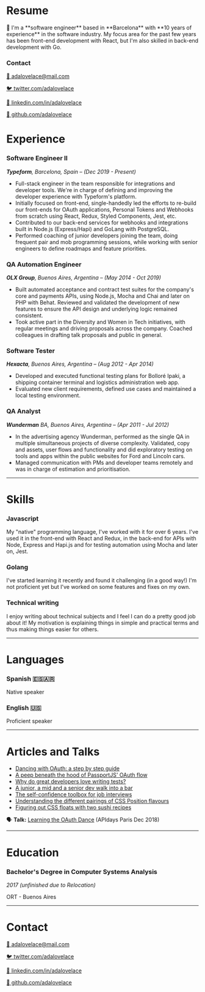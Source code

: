 # Resume

<aside>
👋 I'm a **software engineer** based in **Barcelona** with **10 years of experience** in the software industry. My focus area for the past few years has been front-end development with React, but I'm also skilled in back-end development with Go.

</aside>

### **Contact**

[📧 adalovelace@mail.com](mailto:adalovelace@mail.com)

[🐦 twitter.com/adalovelace](http://twitter.com/notionhq)

[🔗 linkedin.com/in/adalovelace](https://www.linkedin.com/company/notionhq/mycompany/)

[👾 github.com/adalovelace](https://github.com/makenotion)

# Experience

### **Software Engineer II**

***Typeform**, Barcelona, Spain – (Dec 2019 - Present)*

- Full-stack engineer in the team responsible for integrations and developer tools. We're in charge of defining and improving the developer experience with Typeform's platform.
- Initially focused on front-end, single-handedly led the efforts to re-build our front-ends for OAuth applications, Personal Tokens and Webhooks from scratch using React, Redux, Styled Components, Jest, etc.
- Contributed to our back-end services for webhooks and integrations built in Node.js (Express/Hapi) and GoLang with PostgreSQL.
- Performed coaching of junior developers joining the team, doing frequent pair and mob programming sessions, while working with senior engineers to define roadmaps and feature priorities.

### QA Automation Engineer

***OLX Group**, Buenos Aires, Argentina – (May 2014 - Oct 2019)*

- Built automated acceptance and contract test suites for the company's core and payments APIs, using Node.js, Mocha and Chai and later on PHP with Behat. Reviewed and validated the development of new features to ensure the API design and underlying logic remained consistent.
- Took active part in the Diversity and Women in Tech initiatives, with regular meetings and driving proposals across the company. Coached colleagues in drafting talk proposals and public in general.

### Software Tester

***Hexacta**, Buenos Aires, Argentina – (Aug 2012 - Apr 2014)*

- Developed and executed functional testing plans for Bolloré Ipaki, a shipping container terminal and logistics administration web app.
- Evaluated new client requirements, defined use cases and maintained a local testing environment.

### **QA Analyst**

***Wunderman** BA, Buenos Aires, Argentina – (Apr 2011 - Jul 2012)*

- In the advertising agency Wunderman, performed as the single QA in multiple simultaneous projects of diverse complexity. Validated, copy and assets, user flows and functionality and did exploratory testing on tools and apps within the public websites for Ford and Lincoln cars.
- Managed communication with PMs and developer teams remotely and was in charge of estimation and prioritisation.

---

# Skills

### Javascript

My "native" programming language, I've worked with it for over 6 years. I've used it in the front-end with React and Redux, in the back-end for APIs with Node, Express and Hapi.js and for testing automation using Mocha and later on, Jest.

### Golang

I've started learning it recently and found it challenging (in a good way!) I'm not proficient yet but I've worked on some features and fixes on my own.

### Technical writing

I enjoy writing about technical subjects and I feel I can do a pretty good job about it! My motivation is explaining things in simple and practical terms and thus making things easier for others.

---

# Languages

### Spanish 🇪🇸🇦🇷

Native speaker

### English 🇺🇸

Proficient speaker

---

# Articles and Talks

- [Dancing with OAuth: a step by step guide](https://dev.to/anabella/dancing-with-oauth-emp)
- [A peep beneath the hood of PassportJS' OAuth flow](https://dev.to/anabella/a-peep-beneath-the-hood-of-passportjs-oauth-flow-eb5)
- [Why do great developers love writing tests?](https://dev.to/anabella/why-do-great-developers-love-writing-tests-1o6j)
- [A junior, a mid and a senior dev walk into a bar](https://dev.to/anabella/a-junior-a-mid-and-a-senior-dev-walk-into-a-bar-414f)
- [The self-confidence toolbox for job interviews](https://dev.to/typeform/the-self-confidence-toolbox-for-job-interviews-4k3j)
- [Understanding the different pairings of CSS Position flavours](https://dev.to/anabella/understanding-the-different-pairings-of-css-position-flavours-5855)
- [Figuring out CSS floats with two sushi recipes](https://dev.to/anabella/figuring-out-css-floats-with-sushi-recipes-2c5o)

🗣 **Talk:** [Learning the OAuth Dance](https://www.youtube.com/watch?v=ec2NBIoaUCM&t=1s) (APIdays Paris Dec 2018)

---

# Education

### **Bachelor's Degree in Computer Systems Analysis**

*2017 (unfinished due to Relocation)*

ORT - Buenos Aires

---

# Contact

[📧 adalovelace@mail.com](mailto:adalovelace@mail.com)

[🐦 twitter.com/adalovelace](http://twitter.com/notionhq)

[🔗 linkedin.com/in/adalovelace](https://www.linkedin.com/company/notionhq/mycompany/)

[👾 github.com/adalovelace](https://github.com/makenotion)

